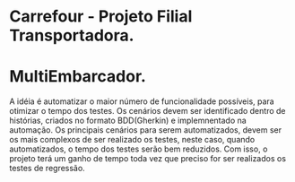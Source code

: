 # Carrefour - Projeto Filial Transportadora.

# MultiEmbarcador.

A idéia é automatizar o maior número de funcionalidade possíveis, para otimizar o tempo dos testes.
Os cenários devem ser identificado dentro de histórias, criados no formato BDD(Gherkin) e implemnentado na automação.
Os principais cenários para serem automatizados, devem ser os mais complexos de ser realizado os testes, 
neste caso, quando automatizados, o tempo dos testes serão bem reduzidos.
Com isso, o projeto terá um ganho de tempo toda vez que preciso for ser realizados os testes de regressão.

